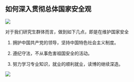## 如何深入贯彻总体国家安全观

<div grid="~ cols-2 gap-4">
<div text-sm>

![](https://vip2.loli.io/2023/11/04/jPVpkeNbxiSIYDA.webp)

对于我们研究生群体而言，做到如下几点，即是在维护国家安全

1. 拥护中国共产党的领导，坚持中国特色社会主义制度。

2. 遵纪守法，不从事危害祖国安全的活动。

3. 努力学习专业知识，就业的顺利就业，读博的继续深造。

</div>

<div flex flex-col justify-center items-center mx-20>

![](https://vip2.loli.io/2023/11/04/XYbFh3sRBPZQum4.webp)

</div>

</div>

<!-- 

书本上有10个坚持的表述，大家可以自行研究。

在我看来，......

 -->